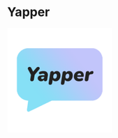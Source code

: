 # Yapper
<img src="https://github.com/Jukelyn/yapper/blob/main/src/assets/yapper%20logo.png" width="240">
